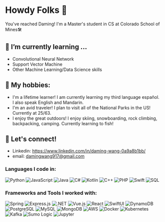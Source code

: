 # Howdy Folks 👋
You've reached Daming! I'm a Master's student in CS at Colorado School of Mines🛠️ 

## 🌱 I’m currently learning ...
- Convolutional Neural Network
- Support Vector Machine
- Other Machine Learning/Data Science skills

## 🎿 My hobbies:
- I'm a lifetime learner! I am currently learning my third language español. I also speak English and Mandarin.
- I'm an avid traveler! I plan to visit all of the National Parks in the US! Currently at 25/63.
- I enjoy the great outdoors! I enjoy skiing, snowboarding, rock climbing, backpacking, camping. Currently learning to fish!

## 💬 Let's connect!
- Linkedin: https://www.linkedin.com/in/daming-wang-0a9a8b1bb/
- email: damingwang917@gmail.com


### Languages I code in:
![Python](https://img.shields.io/badge/-Python-000?&logo=Python)
![JavaScript](https://img.shields.io/badge/-JavaScript-000?&logo=JavaScript)
![Java](https://img.shields.io/badge/-Java-007396?&logo=java&logoColor=fff)
![C#](https://img.shields.io/badge/-C%23-239120?&logo=c-sharp&logoColor=ffffff)
![Kotlin](https://img.shields.io/badge/-Kotlin-0095D5?&logo=Kotlin&logoColor=ffffff)
![C++](https://img.shields.io/badge/-C++-00599C?&logo=cplusplus&logoColor=ffffff)
![PHP](https://img.shields.io/badge/-PHP-777BB4?&logo=php&logoColor=ffffff)
![Swift](https://img.shields.io/badge/-Swift-FA7343?&logo=swift&logoColor=ffffff)
![SQL](https://img.shields.io/badge/-SQL-336791?&logo=postgresql&logoColor=ffffff)

### Frameworks and Tools I worked with:
![Spring](https://img.shields.io/badge/-Spring-6DB33F?&logo=spring&logoColor=white)
![Express.js](https://img.shields.io/badge/-Express.js-000000?&logo=express&logoColor=white)
![.NET](https://img.shields.io/badge/-.NET-512BD4?&logo=dotnet&logoColor=white)
![Vue.js](https://img.shields.io/badge/-Vue.js-4FC08D?&logo=vue.js&logoColor=white)
![React](https://img.shields.io/badge/-React-61DAFB?&logo=react&logoColor=black)
![SwiftUI](https://img.shields.io/badge/-SwiftUI-0D1117?&logo=swift&logoColor=white)
![DynamoDB](https://img.shields.io/badge/-DynamoDB-4053D6?&logo=amazondynamodb&logoColor=white)
![PostgreSQL](https://img.shields.io/badge/-PostgreSQL-336791?&logo=postgresql&logoColor=white)
![MySQL](https://img.shields.io/badge/-MySQL-4479A1?&logo=mysql&logoColor=white)
![MongoDB](https://img.shields.io/badge/-MongoDB-47A248?&logo=mongodb&logoColor=white)
![AWS](https://img.shields.io/badge/-AWS-232F3E?&logo=amazonaws&logoColor=white)
![Docker](https://img.shields.io/badge/-Docker-2496ED?&logo=docker&logoColor=white)
![Kubernetes](https://img.shields.io/badge/-Kubernetes-326CE5?&logo=kubernetes&logoColor=white)
![Kafka](https://img.shields.io/badge/-Kafka-231F20?&logo=apachekafka&logoColor=white)
![Sumo Logic](https://img.shields.io/badge/-Sumo_Logic-000000?&logo=sumologic&logoColor=white)
![Jupyter](https://img.shields.io/badge/-Jupyter-F37626?&logo=jupyter&logoColor=white)

